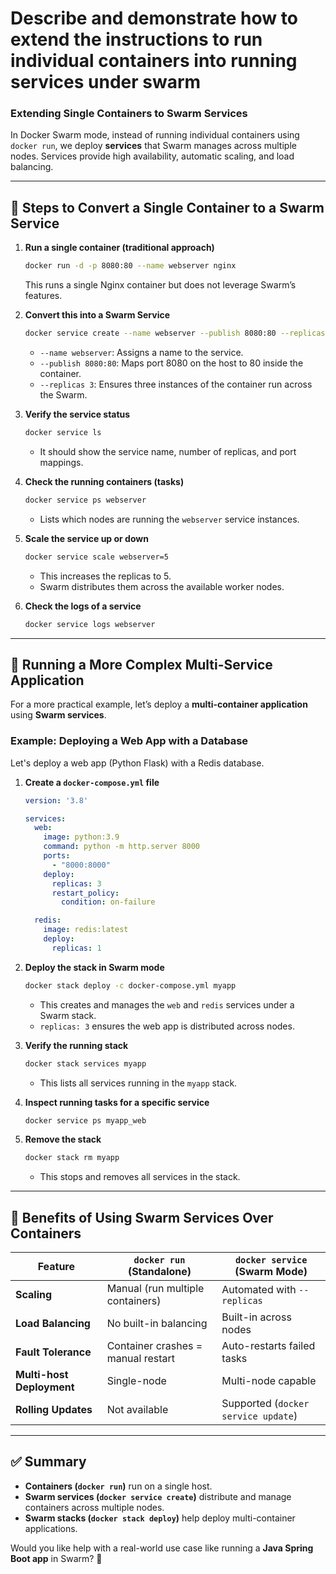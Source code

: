 # Describe and demonstrate how to extend the instructions to run individual containers into running services under swarm

### **Extending Single Containers to Swarm Services**
In Docker Swarm mode, instead of running individual containers using `docker run`, we deploy **services** that Swarm manages across multiple nodes. Services provide high availability, automatic scaling, and load balancing.

---

## **🔹 Steps to Convert a Single Container to a Swarm Service**
1. **Run a single container (traditional approach)**
   ```sh
   docker run -d -p 8080:80 --name webserver nginx
   ```
   This runs a single Nginx container but does not leverage Swarm’s features.

2. **Convert this into a Swarm Service**
   ```sh
   docker service create --name webserver --publish 8080:80 --replicas 3 nginx
   ```
   - `--name webserver`: Assigns a name to the service.
   - `--publish 8080:80`: Maps port 8080 on the host to 80 inside the container.
   - `--replicas 3`: Ensures three instances of the container run across the Swarm.

3. **Verify the service status**
   ```sh
   docker service ls
   ```
   - It should show the service name, number of replicas, and port mappings.

4. **Check the running containers (tasks)**
   ```sh
   docker service ps webserver
   ```
   - Lists which nodes are running the `webserver` service instances.

5. **Scale the service up or down**
   ```sh
   docker service scale webserver=5
   ```
   - This increases the replicas to 5.
   - Swarm distributes them across the available worker nodes.

6. **Check the logs of a service**
   ```sh
   docker service logs webserver
   ```

---

## **🔹 Running a More Complex Multi-Service Application**
For a more practical example, let’s deploy a **multi-container application** using **Swarm services**.

### **Example: Deploying a Web App with a Database**
Let's deploy a web app (Python Flask) with a Redis database.

1. **Create a `docker-compose.yml` file**
   ```yaml
   version: '3.8'

   services:
     web:
       image: python:3.9
       command: python -m http.server 8000
       ports:
         - "8000:8000"
       deploy:
         replicas: 3
         restart_policy:
           condition: on-failure

     redis:
       image: redis:latest
       deploy:
         replicas: 1
   ```

2. **Deploy the stack in Swarm mode**
   ```sh
   docker stack deploy -c docker-compose.yml myapp
   ```
   - This creates and manages the `web` and `redis` services under a Swarm stack.
   - `replicas: 3` ensures the web app is distributed across nodes.

3. **Verify the running stack**
   ```sh
   docker stack services myapp
   ```
   - This lists all services running in the `myapp` stack.

4. **Inspect running tasks for a specific service**
   ```sh
   docker service ps myapp_web
   ```

5. **Remove the stack**
   ```sh
   docker stack rm myapp
   ```
   - This stops and removes all services in the stack.

---

## **🔹 Benefits of Using Swarm Services Over Containers**
| Feature         | `docker run` (Standalone) | `docker service` (Swarm Mode) |
|----------------|-------------------------|-------------------------------|
| **Scaling**    | Manual (run multiple containers) | Automated with `--replicas` |
| **Load Balancing** | No built-in balancing | Built-in across nodes |
| **Fault Tolerance** | Container crashes = manual restart | Auto-restarts failed tasks |
| **Multi-host Deployment** | Single-node | Multi-node capable |
| **Rolling Updates** | Not available | Supported (`docker service update`) |

---

## **✅ Summary**
- **Containers (`docker run`)** run on a single host.
- **Swarm services (`docker service create`)** distribute and manage containers across multiple nodes.
- **Swarm stacks (`docker stack deploy`)** help deploy multi-container applications.

Would you like help with a real-world use case like running a **Java Spring Boot app** in Swarm? 🚀